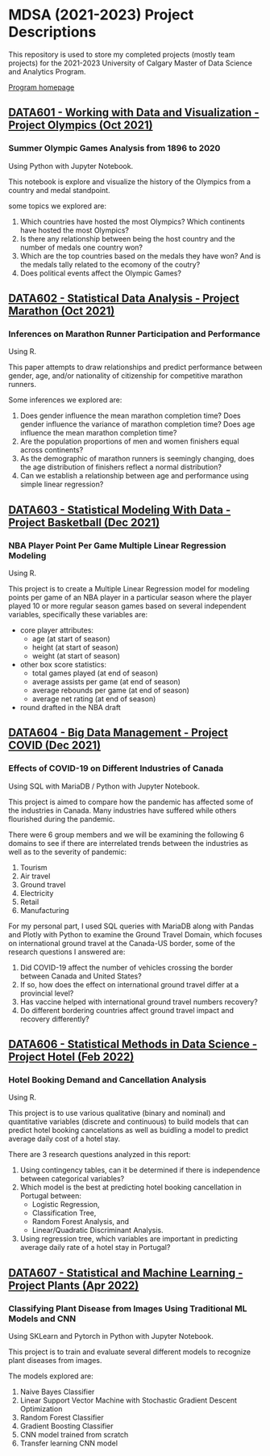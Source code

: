 # MDSA (2021-2023) Project Descriptions

This repository is used to store my completed projects (mostly team projects) for the 2021-2023 University of Calgary Master of Data Science and Analytics Program.

[Program homepage](https://science.ucalgary.ca/data-science/programs/professional-programs/mdsa)

## [DATA601 - Working with Data and Visualization - Project Olympics (Oct 2021)](data601_project_olympics)

### Summer Olympic Games Analysis from 1896 to 2020

Using Python with Jupyter Notebook.

This notebook is explore and visualize the history of the Olympics from a country and medal standpoint.

some topics we explored are:
1. Which countries have hosted the most Olympics? Which continents have hosted the most Olympics?
2. Is there any relationship between being the host country and the number of medals one country won?
3. Which are the top countries based on the medals they have won? And is the medals tally related to the ecomony of the coutry?
4. Does political events affect the Olympic Games?


## [DATA602 - Statistical Data Analysis - Project Marathon (Oct 2021)](data602_project_marathon)

### Inferences on Marathon Runner Participation and Performance

Using R.

This paper attempts to draw relationships and predict performance between gender, age, and/or nationality of citizenship for competitive marathon runners.

Some inferences we explored are:
1. Does gender influence the mean marathon completion time? Does gender influence the variance of marathon completion time? Does age influence the mean marathon completion time?
2. Are the population proportions of men and women finishers equal across continents?
3. As the demographic of marathon runners is seemingly changing, does the age distribution of finishers reflect a normal distribution?
4. Can we establish a relationship between age and performance using simple linear regression?


## [DATA603 - Statistical Modeling With Data - Project Basketball (Dec 2021)](data603_project_basketball)

### NBA Player Point Per Game Multiple Linear Regression Modeling

Using R.

This project is to create a Multiple Linear Regression model for modeling points per game of an NBA player in a particular season where the player played 10 or more regular season games based on several independent variables, specifically these variables are:

* core player attributes:
    - age (at start of season)
    - height (at start of season)
    - weight (at start of season)
* other box score statistics:
    - total games played (at end of season)
    - average assists per game (at end of season)
    - average rebounds per game (at end of season)
    - average net rating (at end of season)
* round drafted in the NBA draft


## [DATA604 - Big Data Management - Project COVID (Dec 2021)](data604_project_covid)

### Effects of COVID-19 on Different Industries of Canada

Using SQL with MariaDB / Python with Jupyter Notebook.

This project is aimed to compare how the pandemic has affected some of the industries in Canada. Many industries have suffered while others flourished during the pandemic. 

There were 6 group members and we will be examining the following 6 domains to see if there are interrelated trends between the industries as well as to the severity of pandemic:

1. Tourism
2. Air travel
3. Ground travel
4. Electricity
5. Retail
6. Manufacturing

For my personal part, I used SQL queries with MariaDB along with Pandas and Plotly with Python to examine the Ground Travel Domain, which focuses on international ground travel at the Canada-US border, some of the research questions I answered are:

1. Did COVID-19 affect the number of vehicles crossing the border between Canada and United States?
2. If so, how does the effect on international ground travel differ at a provincial level?
3. Has vaccine helped with international ground travel numbers recovery?
4. Do different bordering countries affect ground travel impact and recovery differently?


## [DATA606 - Statistical Methods in Data Science - Project Hotel (Feb 2022)](data606_project_hotel)

### Hotel Booking Demand and Cancellation Analysis

Using R.

This project is to use various qualitative (binary and nominal) and quantitative variables (discrete and continuous) to build models that can predict hotel booking cancelations as well as buidling a model to predict average daily cost of a hotel stay.

There are 3 research questions analyzed in this report:

1. Using contingency tables, can it be determined if there is independence between categorical variables?
2. Which model is the best at predicting hotel booking cancellation in Portugal between:
    * Logistic Regression, 
    * Classification Tree, 
    * Random Forest Analysis, and 
    * Linear/Quadratic Discriminant Analysis.
3. Using regression tree, which variables are important in predicting average daily rate of a hotel stay in Portugal?


## [DATA607 - Statistical and Machine Learning - Project Plants (Apr 2022)](data607_project_plants)

### Classifying Plant Disease from Images Using Traditional ML Models and CNN

Using SKLearn and Pytorch in Python with Jupyter Notebook.

This project is to train and evaluate several different models to recognize plant diseases from images.

The models explored are:
1. Naive Bayes Classifier
2. Linear Support Vector Machine with Stochastic Gradient Descent Optimization
3. Random Forest Classifier
4. Gradient Boosting Classifier
5. CNN model trained from scratch
6. Transfer learning CNN model